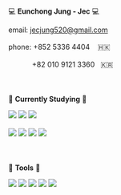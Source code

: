 :computer: **Eunchong Jung - Jec** :computer:

email: jecjung520@gmail.com<br></br>
phone: +852 5336 4404 &nbsp;&nbsp; 🇭🇰 <br></br> 
&nbsp;&nbsp;&nbsp;&nbsp;&nbsp;&nbsp;&nbsp;&nbsp;&nbsp;&nbsp;&nbsp; +82 010 9121 3360 &nbsp;  🇰🇷 &nbsp;&nbsp;
<br></br><br></br>
:page_with_curl: **Currently Studying** :page_with_curl:

<img src="https://img.shields.io/badge/C++-00599C?style=flat-square&logo=C++&logoColor=blue"/> <img src="https://img.shields.io/badge/React-61DAFB?style=flat-square&logo=React&logoColor=black"/> <img src="https://img.shields.io/badge/Python-3776AB?style=flat-square&logo=Python&logoColor=green"/> <br></br><img src="https://img.shields.io/badge/HTML5-E34F26?style=flat-square&logo=HTML5&logoColor=black"/> <img src="https://img.shields.io/badge/CSS3-1572B6?style=flat-square&logo=CSS3&logoColor=black"/> <img src="https://img.shields.io/badge/Arduino-00979D?style=flat-square&logo=Arduino&logoColor=cyan"/> <img src="https://img.shields.io/badge/AmazonAWS-232F3E?style=flat-square&logo=AmazonAWS&logoColor=yellow"/>
<br></br><br></br>
:wrench: **Tools** :wrench:

<img src="https://img.shields.io/badge/VisualStudioCode-007ACC?style=flat-square&logo=VisualStudioCode&logoColor=White"/> <img src="https://img.shields.io/badge/AndroidStudio-3DDC84?style=flat-square&logo=AndroidStudio&logoColor=white"/> <img src="https://img.shields.io/badge/Slack-4A154B?style=flat-square&logo=Slack&logoColor=white"/> <img src="https://img.shields.io/badge/Jira-0052CC?style=flat-square&logo=Jira&logoColor=white"/> <img src="https://img.shields.io/badge/Github-181717?style=flat-square&logo=Github&logoColor=white"/>

<!---
jecjung520/jecjung520 is a ✨ special ✨ repository because its `README.md` (this file) appears on your GitHub profile.
You can click the Preview link to take a look at your changes.
--->
